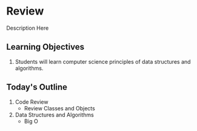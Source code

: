 # Review

Description Here

## Learning Objectives

1. Students will learn computer science principles of data structures and algorithms.

## Today's Outline

1. Code Review
   - Review Classes and Objects
2. Data Structures and Algorithms
   - Big O
